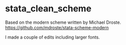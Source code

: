 # stata_clean_scheme

Based on the modern scheme written by Michael Droste. https://github.com/mdroste/stata-scheme-modern

I made a couple of edits including larger fonts.
